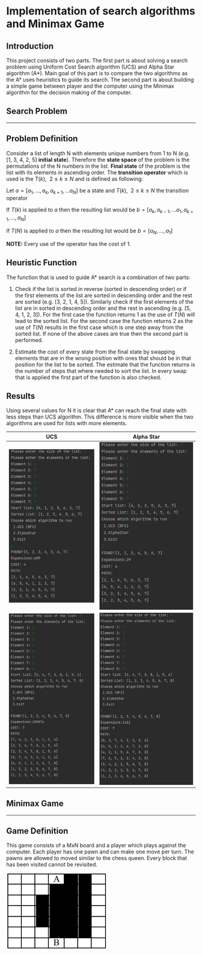 # Implementation of search algorithms and Minimax Game

## Introduction

This project consists of two parts. The first part is about solving a search problem using Uniform Cost
Search algorithm (UCS) and Alpha Star algorithm (A*). Main goal of this part is to compare the two algorithms
as the A* uses heuristics to guide its search. The second part is about building a simple game between player
and the computer using the Minimax algorithm for the decision making of the computer.

## Search Problem

___

## Problem Definition

Consider a list of length N with elements unique numbers from 1 to N (e.g. [1, 3, 4, 2, 5] **initial state**).
Therefore the **state space** of the problem is the permutations of the N numbers in the list. **Final state**
of the problem is the list with its elements in ascending order. The **transition operator** which is used is
the $T(k), ~~ 2\leq k \leq N$ and is defined as following:

Let $a = [a_1, ... , a_k, a_{k+1}, ... a_N]$ be a state and $T(k), ~~ 2\leq k \leq N$ the transition operator

If $T(k)$ is applied to $a$ then the resulting list would be $b = [a_k, a_{k-1}, ... a_1, a_{k+1}, ...,a_N]$

If $T(N)$ is applied to $a$ then the resulting list would be $b = [a_N, ..., a_1]$

**NOTE:** Every use of the operator has the cost of 1.

## Heuristic Function

The function that is used to guide A* search is a combination of two parts:

1. Check if the list is sorted in reverse (sorted in descending order) or if the first elements of the list
    are sorted in descending order and the rest are sorted (e.g. [3, 2, 1, 4, 5]). Similarly check if the
    first elements of the list are in sorted in descending order and the rest in ascending
    (e.g. [5, 4, 1, 2, 3]). For the first case the function returns 1 as the use of $Τ(Ν)$ will lead to the
    sorted list. For the second case the function returns 2 as the use of $Τ(Ν)$ results in the first case
    which is one step away from the sorted list.
    If none of the above cases are true then the second part is performed.

2. Estimate the cost of every state from the final state by swapping elements that are in the wrong position
   with ones that should be in that position for the list to be sorted. The estimate that the function returns
   is the number of steps that where needed to sort the list. In every swap that is applied the first part of
   the function is also checked.

## Results

Using several values for N it is clear that A* can reach the final state with less steps than UCS algorithm.
This difference is more visible when the two algorithms are used for lists with more elements.

|UCS|Alpha Star|
|:-:|:-:|
|![ucs2](assets/ucs2.png)|![alphastar2](assets/alphastar2.png)|
|![ucs3](assets/ucs3.png)|![alphastar3](assets/alphastar3.png)|

## Minimax Game

___

## Game Definition

This game consists of a MxN board and a player which plays against the computer. Each player has one pawn and can make
one move per turn. The pawns are allowed to moved similar to the chess queen. Every block that has been visited cannot
be revisited.

![board](assets/board.png)